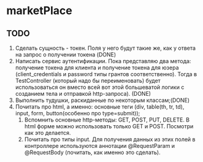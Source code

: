 # marketPlace
## TODO
1) Сделать сущность - токен. Поля у него будут такие же, как у ответа на запрос о получении токена (DONE)
2) Написать сервис аутентификации. Пока представляю два метода: получение токена для клиента и получение токена для юзера (client_credentials и password типы грантов соответственно). Тогда в TestController (который надо бы переименовать) будет использоваться он вместо всей вот этой большеватой логики с созданием тела и отправкой http-запроса). (DONE)
3) Выполнить тудушки, раскиданные по некоторым классам;(DONE)
4) Почитать про html, а именно: основные теги (div, table(th, tr, td), input, form, button(особенно про type=submit)); 
   1) Вспомнить основные http-методы: GET, POST, PUT, DELETE. В html форме можно использовать только GET и POST. Посмотри как это делается.
   2) Почитать про типы input. Для получения данных из этих полей в контроллере используются аннотации @RequestParam и @RequestBody (почитать, как именно это сделать).